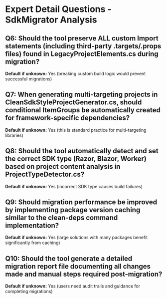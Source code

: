 # Expert Detail Questions - SdkMigrator Analysis

## Q6: Should the tool preserve ALL custom Import statements (including third-party .targets/.props files) found in LegacyProjectElements.cs during migration?
**Default if unknown:** Yes (breaking custom build logic would prevent successful migrations)

## Q7: When generating multi-targeting projects in CleanSdkStyleProjectGenerator.cs, should conditional ItemGroups be automatically created for framework-specific dependencies?
**Default if unknown:** Yes (this is standard practice for multi-targeting libraries)

## Q8: Should the tool automatically detect and set the correct SDK type (Razor, Blazor, Worker) based on project content analysis in ProjectTypeDetector.cs?
**Default if unknown:** Yes (incorrect SDK type causes build failures)

## Q9: Should migration performance be improved by implementing package version caching similar to the clean-deps command implementation?
**Default if unknown:** Yes (large solutions with many packages benefit significantly from caching)

## Q10: Should the tool generate a detailed migration report file documenting all changes made and manual steps required post-migration?
**Default if unknown:** Yes (users need audit trails and guidance for completing migrations)